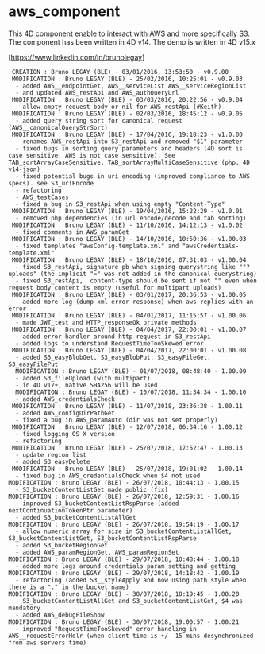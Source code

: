 # aws_component
This 4D component enable to interact with AWS and more specifically S3.
The component has been written in 4D v14.
The demo is written in 4D v15.x

[https://www.linkedin.com/in/brunolegay]


     CREATION : Bruno LEGAY (BLE) - 03/01/2016, 13:53:50 - v0.9.00
     MODIFICATION : Bruno LEGAY (BLE) - 25/02/2016, 10:25:01 - v0.9.03
      - added AWS__endpointGet, AWS__serviceList AWS__serviceRegionList
      - and updated AWS_restApi and AWS_authQueryUrl
     MODIFICATION : Bruno LEGAY (BLE) - 03/03/2016, 20:22:56 - v0.9.04
      - allow empty request body or nil for AWS_restApi (#Keith)
     MODIFICATION : Bruno LEGAY (BLE) - 02/03/2016, 18:45:12 - v0.9.05
      - added query string sort for canonical request (AWS__canonicalQueryStrSort)
     MODIFICATION : Bruno LEGAY (BLE) - 17/04/2016, 19:18:23 - v1.0.00
      - renames AWS_restApi into S3_restApi and removed "$1" parameter
      - fixed bugs in sorting query parameters and headers (4D sort is case sensitive, AWS is not case sensitive). See TAB_sortArrayCaseSensitive, TAB_sortArrayMultiCaseSensitive (php, 4D v14-json)
      - fixed potential bugs in uri encoding (improved compliance to AWS specs). see S3_uriEncode
      - refactoring
      - AWS_testCases
      - fixed a bug in S3_restApi when using empty "Content-Type"
     MODIFICATION : Bruno LEGAY (BLE) - 19/04/2016, 15:22:29 - v1.0.01
      - removed php dependencies (in url encode/decode and tab sorting)
     MODIFICATION : Bruno LEGAY (BLE) - 11/10/2016, 14:12:13 - v1.0.02
      - fixed comments in AWS_paramGet
     MODIFICATION : Bruno LEGAY (BLE) - 14/10/2016, 10:50:36 - v1.00.03
      - fixed templates "awsConfig-template.xml" and "awsCredentials-template.xml"
     MODIFICATION : Bruno LEGAY (BLE) - 18/10/2016, 07:31:03 - v1.00.04
      - fixed S3_restApi, signature pb when signing querystring like ""?uploads" (the implicit "=" was not added in the canonical querystring)
      - fixed S3_restApi,  content-type should be sent if not "" even when request body content is empty (useful for multipart uploads)
     MODIFICATION : Bruno LEGAY (BLE) - 03/01/2017, 20:36:53 - v1.00.05
      - added more log (dump xml error response) when aws replies with an error
     MODIFICATION : Bruno LEGAY (BLE) - 04/01/2017, 11:15:57 - v1.00.06
      - made JWT_test and HTTP_responseOk private methods
     MODIFICATION : Bruno LEGAY (BLE) - 04/04/2017, 22:00:01 - v1.00.07
      - added error handler around http request in S3_restApi
      - added logs to understand RequestTimeTooSkewed error
     MODIFICATION : Bruno LEGAY (BLE) - 04/04/2017, 22:00:01 - v1.00.08
      - added S3_easyBlobGet, S3_easyBlobPut, S3_easyFileGet, S3_easyFilePut
      MODIFICATION : Bruno LEGAY (BLE) - 01/07/2018, 08:48:40 - 1.00.09
      - added S3_fileUpload (with multipart)
      - in 4D v17+, native SHA256 will be used
      MODIFICATION : Bruno LEGAY (BLE) - 10/07/2018, 11:34:34 - 1.00.10
      - added AWS_credentialsCheck
     MODIFICATION : Bruno LEGAY (BLE) - 11/07/2018, 23:36:38 - 1.00.11
      - added AWS_configDirPathGet
      - fixed a bug in AWS_paramAuto (dir was not set properly)
     MODIFICATION : Bruno LEGAY (BLE) - 12/07/2018, 06:34:16 - 1.00.12
      - fixed logging OS X version
      - refactoring
     MODIFICATION : Bruno LEGAY (BLE) - 25/07/2018, 17:52:47 - 1.00.13
      - update region list
      - added S3_easyDelete
     MODIFICATION : Bruno LEGAY (BLE) - 25/07/2018, 19:01:02 - 1.00.14
      - fixed bug in AWS_credentialsCheck when $4 not used
    MODIFICATION : Bruno LEGAY (BLE) - 26/07/2018, 10:44:13 - 1.00.15
      - S3_bucketContentListGet made public (fix)  
    MODIFICATION : Bruno LEGAY (BLE) - 26/07/2018, 12:59:31 - 1.00.16
      - improved S3_bucketContentListRspParse (added nextContinuationTokenPtr parameter)
      - added S3_bucketContentListAllGet
    MODIFICATION : Bruno LEGAY (BLE) - 26/07/2018, 19:54:19 - 1.00.17
      - allow numeric array for size in S3_bucketContentListAllGet, S3_bucketContentListGet, S3_bucketContentListRspParse
      - added S3_bucketRegionGet
      - added AWS_paramRegionGet, AWS_paramRegionSet
    MODIFICATION : Bruno LEGAY (BLE) - 29/07/2018, 10:48:44 - 1.00.18
      - added more logs around credentials param setting and getting
    MODIFICATION : Bruno LEGAY (BLE) - 29/07/2018, 14:18:42 - 1.00.19
      - refactoring (added S3__styleApply and now using path style when there is a "." in the bucket name)
    MODIFICATION : Bruno LEGAY (BLE) - 30/07/2018, 10:19:45 - 1.00.20
      - S3_bucketContentListAllGet and S3_bucketContentListGet, $4 was mandatory
      - added AWS_debugFileShow
    MODIFICATION : Bruno LEGAY (BLE) - 30/07/2018, 19:00:57 - 1.00.21
      - improved "RequestTimeTooSkewed" error handling in AWS__requestErrorHdlr (when client time is +/- 15 mins desynchronized from aws servers time)

